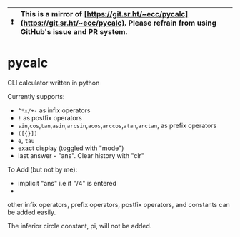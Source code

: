 

| :exclamation:  | This is a mirror of [https://git.sr.ht/~ecc/pycalc](https://git.sr.ht/~ecc/pycalc). Please refrain from using GitHub's issue and PR system.  |
|----------------|:-------------------------------------------------------------------------------------------------------------------------------------------------------|


# pycalc
CLI calculator written in python

Currently supports:
- `^*x/+-` as infix operators
- `!` as postfix operators
- `sin`,`cos`,`tan`,`asin`,`arcsin`,`acos`,`arccos`,`atan`,`arctan`, as prefix operators
- `([{}])`
- `e`, `tau`
- exact display (toggled with "mode")
- last answer - "ans". Clear history with "clr"

To Add (but not by me):
- implicit "ans" i.e if "/4" is entered
- 

other infix operators, prefix operators, postfix operators, and constants can be added easily.

The inferior circle constant, pi, will not be added.
